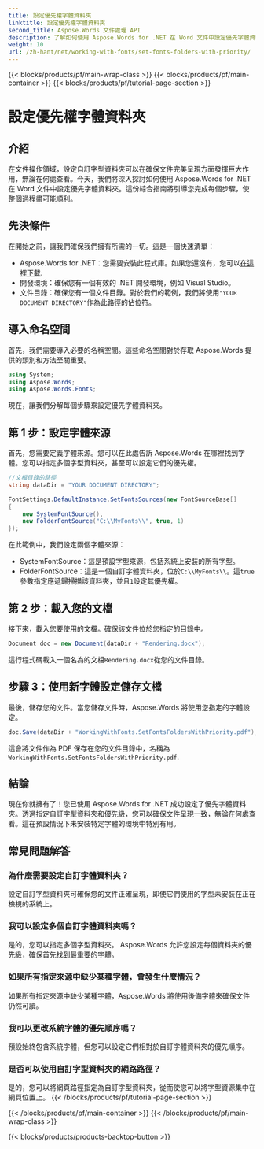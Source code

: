 ```yaml
---
title: 設定優先權字體資料夾
linktitle: 設定優先權字體資料夾
second_title: Aspose.Words 文件處理 API
description: 了解如何使用 Aspose.Words for .NET 在 Word 文件中設定優先字體資料夾。我們的指南可確保您的文件每次都能完美呈現。
weight: 10
url: /zh-hant/net/working-with-fonts/set-fonts-folders-with-priority/
---
```


{{< blocks/products/pf/main-wrap-class >}}
{{< blocks/products/pf/main-container >}}
{{< blocks/products/pf/tutorial-page-section >}}

# 設定優先權字體資料夾

## 介紹

在文件操作領域，設定自訂字型資料夾可以在確保文件完美呈現方面發揮巨大作用，無論在何處查看。今天，我們將深入探討如何使用 Aspose.Words for .NET 在 Word 文件中設定優先字體資料夾。這份綜合指南將引導您完成每個步驟，使整個過程盡可能順利。

## 先決條件

在開始之前，讓我們確保我們擁有所需的一切。這是一個快速清單：

-  Aspose.Words for .NET：您需要安裝此程式庫。如果您還沒有，您可以[在這裡下載](https://releases.aspose.com/words/net/).
- 開發環境：確保您有一個有效的 .NET 開發環境，例如 Visual Studio。
- 文件目錄：確保您有一個文件目錄。對於我們的範例，我們將使用`"YOUR DOCUMENT DIRECTORY"`作為此路徑的佔位符。

## 導入命名空間

首先，我們需要導入必要的名稱空間。這些命名空間對於存取 Aspose.Words 提供的類別和方法至關重要。

```csharp
using System;
using Aspose.Words;
using Aspose.Words.Fonts;
```

現在，讓我們分解每個步驟來設定優先字體資料夾。

## 第 1 步：設定字體來源

首先，您需要定義字體來源。您可以在此處告訴 Aspose.Words 在哪裡找到字體。您可以指定多個字型資料夾，甚至可以設定它們的優先權。

```csharp
//文檔目錄的路徑
string dataDir = "YOUR DOCUMENT DIRECTORY";

FontSettings.DefaultInstance.SetFontsSources(new FontSourceBase[]
{
    new SystemFontSource(), 
    new FolderFontSource("C:\\MyFonts\\", true, 1)
});
```

在此範例中，我們設定兩個字體來源：
- SystemFontSource：這是預設字型來源，包括系統上安裝的所有字型。
-  FolderFontSource：這是一個自訂字體資料夾，位於`C:\\MyFonts\\`。這`true`參數指定應遞歸掃描該資料夾，並且`1`設定其優先權。

## 第 2 步：載入您的文檔

接下來，載入您要使用的文檔。確保該文件位於您指定的目錄中。

```csharp
Document doc = new Document(dataDir + "Rendering.docx");
```

這行程式碼載入一個名為的文檔`Rendering.docx`從您的文件目錄。

## 步驟 3：使用新字體設定儲存文檔

最後，儲存您的文件。當您儲存文件時，Aspose.Words 將使用您指定的字體設定。

```csharp
doc.Save(dataDir + "WorkingWithFonts.SetFontsFoldersWithPriority.pdf");
```

這會將文件作為 PDF 保存在您的文件目錄中，名稱為`WorkingWithFonts.SetFontsFoldersWithPriority.pdf`.

## 結論

現在你就擁有了！您已使用 Aspose.Words for .NET 成功設定了優先字體資料夾。透過指定自訂字型資料夾和優先級，您可以確保文件呈現一致，無論在何處查看。這在預設情況下未安裝特定字體的環境中特別有用。

## 常見問題解答

### 為什麼需要設定自訂字體資料夾？
設定自訂字型資料夾可確保您的文件正確呈現，即使它們使用的字型未安裝在正在檢視的系統上。

### 我可以設定多個自訂字體資料夾嗎？
是的，您可以指定多個字型資料夾。 Aspose.Words 允許您設定每個資料夾的優先級，確保首先找到最重要的字體。

### 如果所有指定來源中缺少某種字體，會發生什麼情況？
如果所有指定來源中缺少某種字體，Aspose.Words 將使用後備字體來確保文件仍然可讀。

### 我可以更改系統字體的優先順序嗎？
預設始終包含系統字體，但您可以設定它們相對於自訂字體資料夾的優先順序。

### 是否可以使用自訂字型資料夾的網路路徑？
是的，您可以將網頁路徑指定為自訂字型資料夾，從而使您可以將字型資源集中在網頁位置上。
{{< /blocks/products/pf/tutorial-page-section >}}

{{< /blocks/products/pf/main-container >}}
{{< /blocks/products/pf/main-wrap-class >}}

{{< blocks/products/products-backtop-button >}}
